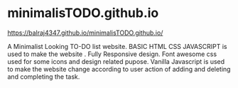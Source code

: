 # minimalisTODO.github.io

https://balraj4347.github.io/minimalisTODO.github.io/

A Minimalist Looking TO-DO list website. 
BASIC HTML CSS JAVASCRIPT is used to make the website .
Fully Responsive design.
Font awesome css used for some icons and design related pupose.
Vanilla Javascript is used to make the website change according to user action of adding and deleting and completing the task.
